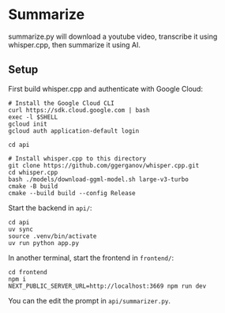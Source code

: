 # Summarize

summarize.py will download a youtube video, transcribe it using whisper.cpp, then summarize it using AI.

## Setup

First build whisper.cpp and authenticate with Google Cloud:

    # Install the Google Cloud CLI
    curl https://sdk.cloud.google.com | bash
    exec -l $SHELL
    gcloud init
    gcloud auth application-default login

    cd api

    # Install whisper.cpp to this directory
    git clone https://github.com/ggerganov/whisper.cpp.git
    cd whisper.cpp
    bash ./models/download-ggml-model.sh large-v3-turbo
    cmake -B build
    cmake --build build --config Release

Start the backend in `api/`:

    cd api
    uv sync
    source .venv/bin/activate
    uv run python app.py

In another terminal, start the frontend in `frontend/`:

    cd frontend
    npm i
    NEXT_PUBLIC_SERVER_URL=http://localhost:3669 npm run dev

You can the edit the prompt in `api/summarizer.py`.
